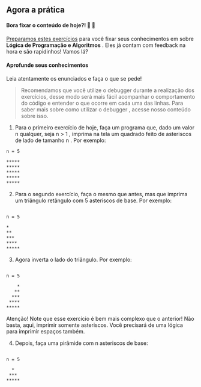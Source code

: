 ## Agora a prática
#### Bora fixar o conteúdo de hoje?! 🎯 💪
[Preparamos estes exercícios](https://be-trybe.typeform.com/to/Gt4QoTA9) para você fixar seus conhecimentos em sobre **Lógica de Programação e Algoritmos** . Eles já contam com feedback na hora e são rapidinhos! Vamos lá?
#### Aprofunde seus conhecimentos
Leia atentamente os enunciados e faça o que se pede!
> Recomendamos que você utilize o debugger durante a realização dos exercícios, desse modo será mais fácil acompanhar o comportamento do código e entender o que ocorre em cada uma das linhas. Para saber mais sobre como utilizar o debugger , acesse nosso conteúdo sobre isso.

1.  Para o primeiro exercício de hoje, faça um programa que, dado um valor n qualquer, seja n > 1 , imprima na tela um quadrado feito de asteriscos de lado de tamanho n . Por exemplo:

```
n = 5

*****
*****
*****
*****
*****
```

2. Para o segundo exercício, faça o mesmo que antes, mas que imprima um triângulo retângulo com 5 asteriscos de base. Por exemplo:

```

n = 5

*
**
***
****
*****
```

3. Agora inverta o lado do triângulo. Por exemplo:

```

n = 5

    *
   **
  ***
 ****
*****
```

Atenção! Note que esse exercício é bem mais complexo que o anterior! Não basta, aqui, imprimir somente asteriscos. Você precisará de uma lógica para imprimir espaços também.

4. Depois, faça uma pirâmide com n asteriscos de base:

```

n = 5

  *
 ***
*****
```
